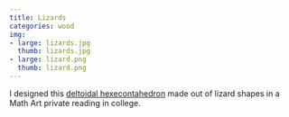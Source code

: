 ```yaml
---
title: Lizards
categories: wood
img:
- large: lizards.jpg
  thumb: lizards.jpg
- large: lizard.png
  thumb: lizard.png
---
```


I designed this [deltoidal hexecontahedron](https://en.wikipedia.org/wiki/Deltoidal_hexecontahedron) made out of lizard shapes in a Math Art private reading in college.
